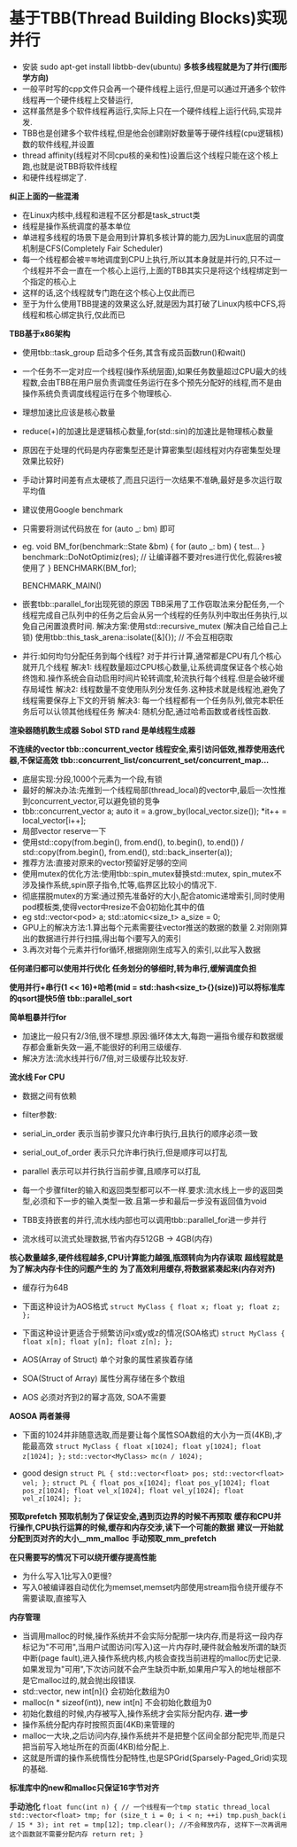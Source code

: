 # 基于TBB(Thread Building Blocks)实现并行
- 安装 sudo apt-get install libtbb-dev(ubuntu)
**多核多线程就是为了并行(图形学方向)**
- 一般平时写的cpp文件只会再一个硬件线程上运行,但是可以通过开通多个软件线程再一个硬件线程上交替运行,
- 这样虽然是多个软件线程再运行,实际上只在一个硬件线程上运行代码,实现并发.
- TBB也是创建多个软件线程,但是他会创建刚好数量等于硬件线程(cpu逻辑核)数的软件线程,并设置
- thread affinity(线程对不同cpu核的亲和性)设置后这个线程只能在这个核上跑,也就是说TBB将软件线程
- 和硬件线程绑定了.

**纠正上面的一些混淆**
- 在Linux内核中,线程和进程不区分都是task_struct类
- 线程是操作系统调度的基本单位
- 单进程多线程的场景下是会用到计算机多核计算的能力,因为Linux底层的调度机制是CFS(Completely Fair Scheduler)
- 每一个线程都会被`平等`地调度到CPU上执行,所以其本身就是并行的,只不过一个线程并不会一直在一个核心上运行,上面的TBB其实只是将这个线程绑定到一个指定的核心上
- 这样的话,这个线程就专门跑在这个核心上仅此而已
- 至于为什么使用TBB提速的效果这么好,就是因为其打破了Linux内核中CFS,将线程和核心绑定执行,仅此而已

**TBB基于x86架构**
- 使用tbb::task_group 启动多个任务,其含有成员函数run()和wait()
- 一个任务不一定对应一个线程(操作系统层面),如果任务数量超过CPU最大的线程数,会由TBB在用户层负责调度任务运行在多个预先分配好的线程,而不是由操作系统负责调度线程运行在多个物理核心.

- 理想加速比应该是核心数量
- reduce(+)的加速比是逻辑核心数量,for(std::sin)的加速比是物理核心数量
- 原因在于处理的代码是内存密集型还是计算密集型(超线程对内存密集型处理效果比较好)

- 手动计算时间差有点太硬核了,而且只运行一次结果不准确,最好是多次运行取平均值
- 建议使用Google benchmark 
- 只需要将测试代码放在 for (auto _: bm) 即可
- eg.
    void BM_for(benchmark::State &bm) {
        for (auto _: bm) {
            test...
        }
        benchmark::DoNotOptimiz(res); // 让编译器不要对res进行优化,假装res被使用了
    }
    BENCHMARK(BM_for);

    BENCHMARK_MAIN()

- 嵌套tbb::parallel_for出现死锁的原因
    TBB采用了工作窃取法来分配任务,一个线程完成自己队列中的任务之后会从另一个线程的任务队列中取出任务执行,以免自己闲置浪费时间.
    解决方案:使用std::recursive_mutex (解决自己给自己上锁)
            使用tbb::this_task_arena::isolate([&]{}); // 不会互相窃取

- 并行:如何均匀分配任务到每个线程?
    对于并行计算,通常都是CPU有几个核心就开几个线程
    解决1: 线程数量超过CPU核心数量,让系统调度保证各个核心始终饱和.操作系统会自动启用时间片轮转调度,轮流执行每个线程.但是会破坏缓存局域性
    解决2: 线程数量不变使用队列分发任务.这种技术就是线程池,避免了线程需要保存上下文的开销
    解决3: 每一个线程都有一个任务队列,做完本职任务后可以认领其他线程任务
    解决4: 随机分配,通过哈希函数或者线性函数.

**渲染器随机数生成器 Sobol** 
**STD rand 是单线程生成器**

**不连续的vector tbb::concurrent_vector 线程安全,索引访问低效,推荐使用迭代器,不保证高效**
**tbb::concurrent_list/concurrent_set/concurrent_map...**
- 底层实现:分段,1000个元素为一个段,有锁
- 最好的解决办法:先推到一个线程局部(thread_local)的vector中,最后一次性推到concurrent_vector,可以避免锁的竞争
- tbb::concurrent_vector<float> a; auto it = a.grow_by(local_vector.size()); *it++ = local_vector[i++];
- 局部vector reserve一下
- 使用std::copy(from.begin(), from.end(), to.begin(), to.end()) / std::copy(from.begin(), from.end(), std::back_inserter(a));
- 推荐方法:直接对原来的vector预留好足够的空间
- 使用mutex的优化方法:使用tbb::spin_mutex替换std::mutex, spin_mutex不涉及操作系统,spin原子指令,忙等,临界区比较小的情况下.
- 彻底摆脱mutex的方案:通过预先准备好的大小,配合atomic递增索引,同时使用pod模板类,使得vector中resize不会0初始化其中的值
- eg std::vector<pod<float>> a; std::atomic<size_t> a_size = 0;
- GPU上的解决方法:1.算出每个元素需要往vector推送的数据的数量 2.对刚刚算出的数据进行并行扫描,得出每个i要写入的索引
- 3.再次对每个元素并行for循环,根据刚刚生成写入的索引,以此写入数据

**任何递归都可以使用并行优化**
**任务划分的够细时,转为串行,缓解调度负担**

**使用并行+串行(1 << 16)+哈希(mid = std::hash<size_t>{}(size))可以将标准库的qsort提快5倍**
**tbb::parallel_sort**

**简单粗暴并行for**
- 加速比一般只有2/3倍,很不理想.原因:循环体太大,每跑一遍指令缓存和数据缓存都会重新失效一遍,不能很好的利用三级缓存.
- 解决方法:流水线并行6/7倍,对三级缓存比较友好.

**流水线 For CPU**
- 数据之间有依赖
- filter参数:
- serial_in_order 表示当前步骤只允许串行执行,且执行的顺序必须一致
- serial_out_of_order 表示只允许串行执行,但是顺序可以打乱
- parallel 表示可以并行执行当前步骤,且顺序可以打乱
- 每一个步骤filter的输入和返回类型都可以不一样.要求:流水线上一步的返回类型,必须和下一步的输入类型一致.且第一步和最后一步没有返回值为void
- TBB支持嵌套的并行,流水线内部也可以调用tbb::parallel_for进一步并行

- 流水线可以流式处理数据,节省内存512GB -> 4GB(内存)

**核心数量越多,硬件线程越多,CPU计算能力越强,瓶颈转向为内存读取**
**超线程就是为了解决内存卡住的问题产生的**
**为了高效利用缓存,将数据紧凑起来(内存对齐)**
- 缓存行为64B
- 下面这种设计为AOS格式
`struct MyClass {
    float x;
    float y;
    float z;
};`
- 下面这种设计更适合于频繁访问x或y或z的情况(SOA格式)
`struct MyClass {
    float x[n];
    float y[n];
    float z[n];
};`

- AOS(Array of Struct) 单个对象的属性紧挨着存储
- SOA(Struct of Array) 属性分离存储在多个数组
- AOS 必须对齐到2的幂才高效, SOA不需要

**AOSOA 两者兼得**
- 下面的1024并非随意选取,而是要让每个属性SOA数组的大小为一页(4KB),才能最高效
`struct MyClass {
    float x[1024];
    float y[1024];
    float z[1024];
};`
`std::vector<MyClass> mc(n / 1024);`

- good design
`struct PL {
    std::vector<float> pos;
    std::vector<float> vel;
};`
`struct PL {
    float pos_x[1024];
    float pos_y[1024];
    float pos_z[1024];
    float vel_x[1024];
    float vel_y[1024];
    float vel_z[1024];
};`

**预取prefetch**
**预取机制为了保证安全,遇到页边界的时候不再预取**
**缓存和CPU并行操作,CPU执行运算的时候,缓存和内存交涉,读下一个可能的数据**
**建议一开始就分配到页对齐的大小__mm_malloc**
**手动预取_mm_prefetch**

**在只需要写的情况下可以绕开缓存提高性能**
- 为什么写入1比写入0更慢?
- 写入0被编译器自动优化为memset,memset内部使用stream指令绕开缓存不需要读取,直接写入


**内存管理**
- 当调用malloc的时候,操作系统并不会实际分配那一块内存,而是将这一段内存标记为"不可用",当用户试图访问(写入)这一片内存时,硬件就会触发所谓的缺页中断(page fault),进入操作系统内核,内核会查找当前进程的malloc历史记录.如果发现为"可用",下次访问就不会产生缺页中断,如果用户写入的地址根部不是它malloc过的,就会抛出段错误.
- std::vector<int>, new int[n]{} 会初始化数组为0
- malloc(n * sizeof(int)), new int[n] 不会初始化数组为0
- 初始化数组的时候,内存被写入,操作系统才会实际分配内存.
**进一步**
- 操作系统分配内存时按照页面(4KB)来管理的
- malloc一大块,之后访问内存,操作系统并不是把整个区间全部分配完毕,而是只把当前写入地址所在的页面(4KB)给分配上.
- 这就是所谓的操作系统惰性分配特性,也是SPGrid(Sparsely-Paged_Grid)实现的基础.

**标准库中的new和malloc只保证16字节对齐**

**手动池化**
`float func(int n) {
    // 一个线程有一个tmp
    static thread_local std::vector<float> tmp;
    for (size_t i = 0; i < n; ++i) tmp.push_back(i / 15 * 3);
    int ret = tmp[12];
    tmp.clear(); //不会释放内存, 这样下一次再调用这个函数就不需要分配内存
    return ret;
}`
